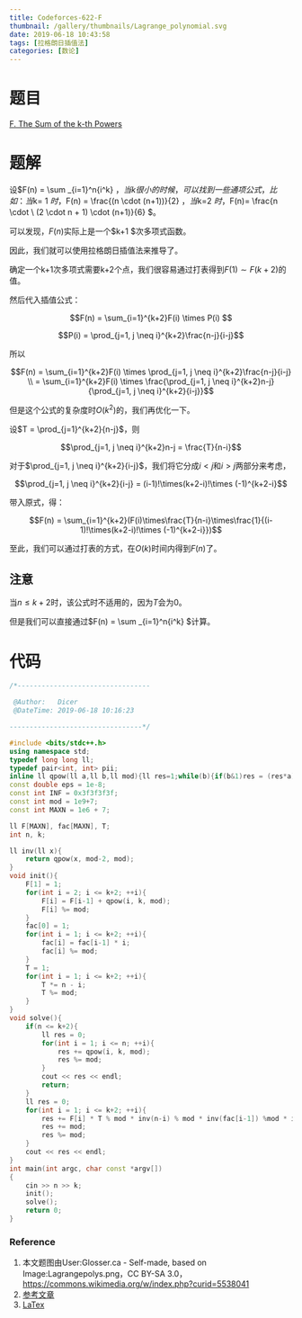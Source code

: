 ```yaml
---
title: Codeforces-622-F
thumbnail: /gallery/thumbnails/Lagrange_polynomial.svg
date: 2019-06-18 10:43:58
tags: [拉格朗日插值法]
categories: [数论]
---
```


# 题目

[F. The Sum of the k-th Powers](https://codeforces.com/contest/622/problem/F)

<!--more-->

# 题解

设$F(n) =  \sum _{i=1}^n{i^k} $，当k很小的时候，可以找到一些通项公式，比如：当$k= 1 $时，$F(n) = \frac{(n \cdot (n+1))}{2} $，当$k=2 $时，$F(n)= \frac{n \cdot \ (2 \cdot n + 1) \cdot (n+1)}{6} $。

可以发现，$F(n)$实际上是一个$k+1 $次多项式函数。

因此，我们就可以使用拉格朗日插值法来推导了。

确定一个k+1次多项式需要k+2个点，我们很容易通过打表得到$F(1)  \sim F(k+2)$的值。

然后代入插值公式：

$$F(n) = \sum_{i=1}^{k+2}F(i) \times P(i) $$

$$P(i) = \prod_{j=1, j \neq i}^{k+2}\frac{n-j}{i-j}​$$

所以

$$F(n) = \sum_{i=1}^{k+2}F(i) \times \prod_{j=1, j \neq i}^{k+2}\frac{n-j}{i-j} \\ = \sum_{i=1}^{k+2}F(i) \times \frac{\prod_{j=1, j \neq i}^{k+2}n-j}{\prod_{j=1, j \neq i}^{k+2}{i-j}}​$$

但是这个公式的复杂度时$O(k^2)​$的，我们再优化一下。

设$T = \prod_{j=1}^{k+2}{n-j}$，则

$$\prod_{j=1, j \neq i}^{k+2}n-j = \frac{T}{n-i}​$$

对于$\prod_{j=1, j \neq i}^{k+2}{i-j}​$，我们将它分成$i\lt j​$和$i\gt j​$两部分来考虑，

$$\prod_{j=1, j \neq i}^{k+2}{i-j} = (i-1)!\times(k+2-i)!\times (-1)^{k+2-i}​$$

带入原式，得：

$$F(n) = \sum_{i=1}^{k+2}(F(i)\times\frac{T}{n-i}\times\frac{1}{(i-1)!\times(k+2-i)!\times (-1)^{k+2-i}})​$$

至此，我们可以通过打表的方式，在$O(k)$时间内得到$F(n)$了。

## 注意

当$n \leq k+2$时，该公式时不适用的，因为$T$会为$0$。

但是我们可以直接通过$F(n) =  \sum _{i=1}^n{i^k} $计算。

# 代码

~~~c++
/*---------------------------------

 @Author:   Dicer
 @DateTime: 2019-06-18 10:16:23

---------------------------------*/

#include <bits/stdc++.h>
using namespace std;
typedef long long ll;
typedef pair<int, int> pii;
inline ll qpow(ll a,ll b,ll mod){ll res=1;while(b){if(b&1)res = (res*a)%mod;a=(a*a)%mod;b>>=1;}return res;}
const double eps = 1e-8;
const int INF = 0x3f3f3f3f;
const int mod = 1e9+7;
const int MAXN = 1e6 + 7;

ll F[MAXN], fac[MAXN], T;
int n, k;

ll inv(ll x){
	return qpow(x, mod-2, mod);
}
void init(){
	F[1] = 1;
	for(int i = 2; i <= k+2; ++i){
		F[i] = F[i-1] + qpow(i, k, mod);
		F[i] %= mod;
	}
	fac[0] = 1;
	for(int i = 1; i <= k+2; ++i){
		fac[i] = fac[i-1] * i;
		fac[i] %= mod;
	}
	T = 1;
	for(int i = 1; i <= k+2; ++i){
		T *= n - i;
		T %= mod;
	}
}
void solve(){
	if(n <= k+2){
		ll res = 0;
		for(int i = 1; i <= n; ++i){
			res += qpow(i, k, mod);
			res %= mod;
		}
		cout << res << endl;
		return;
	}
	ll res = 0;
	for(int i = 1; i <= k+2; ++i){
		res += F[i] * T % mod * inv(n-i) % mod * inv(fac[i-1]) %mod * inv(fac[k+2-i]) %mod * ((k-i)%2 == 0?1:-1) %mod;
		res += mod;
		res %= mod;
	}
	cout << res << endl;
}
int main(int argc, char const *argv[])
{
	cin >> n >> k;
	init();
	solve();
	return 0;
}
~~~

### Reference

1. 本文题图由User:Glosser.ca - Self-made, based on Image:Lagrangepolys.png，CC BY-SA 3.0，https://commons.wikimedia.org/w/index.php?curid=5538041
2. [参考文章](http://blog.lightning34.cn/?p=115)
3. [LaTex](http://www.mohu.org/info/symbols/symbols.htm)